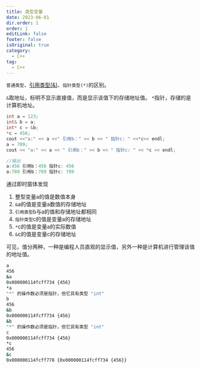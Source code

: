 ```yaml
---
title: 类型变量
date: 2023-06-01
dir.order: 1
order: 1
editLink: false
footer: false
isOriginal: true
category:
  - C++
tag:
  - C++
---
```


`普通类型`、[引用类型(&)](ref.md)、`指针类型(*)`的区别。

`&`取地址，标明不显示直接值，而是显示该值下的存储地址值。
`*`指针，存储的是计算机地址。

```c++
int a = 123;
int& b = a;
int* c = &b;
*c = 456;
cout <<"a:" << a <<" 引用b：" << b << " 指针c: " <<*c<< endl;
a = 789;
cout << "a:" << a << " 引用b：" << b << " 指针c: " << *c << endl;

//输出
a:456 引用b：456 指针c: 456
a:789 引用b：789 指针c: 789
```

通过即时窗体发现

1. 整型变量a的值是数值本身
2. `&`a的值是变量a数值的存储地址
3. `引用类型`b与a的值和存储地址都相同
4. `指针类型`c的值是变量a的存储地址
5. `*`c的值是变量a的实际数值
6. `&`c的值是变量c的存储地址

可见，值分两种，一种是编程人员直观的显示值，另外一种是计算机进行管理该值的地址值。

```bash
a
456
&a
0x000000114fcff734 {456}
*a
"*" 的操作数必须是指针，但它具有类型 "int"
b
456
&b
0x000000114fcff734 {456}
&b
"*" 的操作数必须是指针，但它具有类型 "int"
c
0x000000114fcff734 {456}
*c
456
&c
0x000000114fcff778 {0x000000114fcff734 {456}}
```
